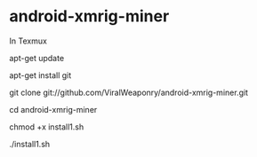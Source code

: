 # android-xmrig-miner

In Texmux

apt-get update

apt-get install git

git clone git://github.com/ViralWeaponry/android-xmrig-miner.git

cd android-xmrig-miner

chmod +x install1.sh

./install1.sh
